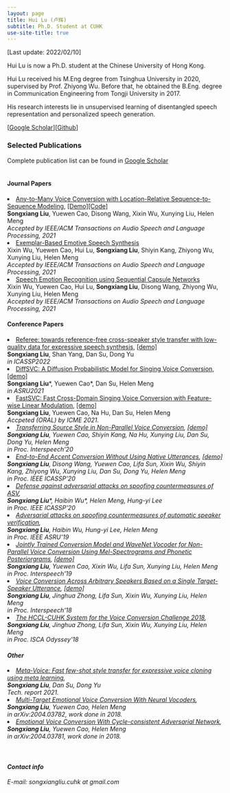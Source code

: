 ```yaml
---
layout: page
title: Hui Lu (卢辉)
subtitle: Ph.D. Student at CUHK
use-site-title: true
---
```




[Last update: 2022/02/10]
<!-- <h3>Short Bio</h3> -->
<p> Hui Lu is now a Ph.D. student at the Chinese University of Hong Kong. </p>
<p> Hui Lu received his M.Eng degree from Tsinghua University in 2020, supervised by Prof. Zhiyong Wu. Before that, he obtained the B.Eng. degree in Communication Engineering from Tongji University in 2017.</p>
<p>His research interests lie in unsupervised learning of disentangled speech representation and personalized speech generation.</p>

[<a href="https://scholar.google.com/citations?user=4fD1l28AAAAJ&hl=en">Google Scholar</a>][<a href="https://github.com/liusongxiang">Github</a>]


<h3>Selected Publications</h3>
Complete publication list can be found in <a href="https://scholar.google.com/citations?user=4fD1l28AAAAJ&hl=en">Google Scholar</a>
<br><br>

<h4>Journal Papers</h4>
<li>
    <a target="_blank" href="https://arxiv.org/pdf/2009.02725.pdf">Any-to-Many Voice Conversion with Location-Relative Sequence-to-Sequence Modeling</a>,
    <a target="_blank" href="https://liusongxiang.github.io/BNE-Seq2SeqMoL-VC/">[Demo]</a><a target="_blank" href="https://github.com/liusongxiang/ppg-vc">[Code]</a><br>
    <b>Songxiang Liu</b>, Yuewen Cao, Disong Wang, Xixin Wu, Xunying Liu, Helen Meng<br>
    <em>Accepted by IEEE/ACM Transactions on Audio Speech and Language Processing, 2021</em><br>  
</li>

<li>
    <a target="_blank" href="http://www1.se.cuhk.edu.hk/~hccl/publications/pub/xixin_09328288%20(1).pdf">Exemplar-Based Emotive Speech Synthesis</a><br>
    Xixin Wu, Yuewen Cao, Hui Lu, <b>Songxiang Liu</b>, Shiyin Kang, Zhiyong Wu, Xunying Liu, Helen Meng<br>
    <em>Accepted by IEEE/ACM Transactions on Audio Speech and Language Processing, 2021</em><br>  
</li>

<li>
    <a target="_blank" href="http://www1.se.cuhk.edu.hk/~hccl/publications/pub/xixin_09328288%20(1).pdf">Speech Emotion Recognition using Sequential Capsule Networks</a><br>
    Xixin Wu, Yuewen Cao, Hui Lu, <b>Songxiang Liu</b>, Disong Wang, Zhiyong Wu, Xunying Liu, Helen Meng<br>
    <em>Accepted by IEEE/ACM Transactions on Audio Speech and Language Processing, 2021</em><br>  
</li>

<h4>Conference Papers</h4>

<li>
    <a target="_blank" href="https://arxiv.org/abs/2109.03439">Referee: towards reference-free cross-speaker style transfer with low-quality data for expressive speech synthesis</a>,
    <a target="_blank" href="https://liusongxiang.github.io/Referee/">[demo]</a><br>
    <b>Songxiang Liu</b>, Shan Yang, Dan Su, Dong Yu<br>
    <em>in ICASSP2022</em><br>  
</li>

<li>
    <a target="_blank" href="https://arxiv.org/abs/2105.13871">DiffSVC: A Diffusion Probabilistic Model for Singing Voice Conversion</a>,
    <a target="_blank" href="https://liusongxiang.github.io/diffsvc/">[demo]</a><br>
    <b>Songxiang Liu</b>*, Yuewen Cao*, Dan Su, Helen Meng<br>
    <em>in ASRU2021</em><br>  
</li>

<li>
    <a target="_blank" href="https://arxiv.org/pdf/2011.05731.pdf">FastSVC: Fast Cross-Domain Singing Voice Conversion with Feature-wise Linear Modulation</a>,
    <a target="_blank" href="https://nobody996.github.io/FastSVC/">[demo]</a><br>
    <b>Songxiang Liu</b>, Yuewen Cao, Na Hu, Dan Su, Helen Meng<br>
    <em>Accpeted (ORAL) by ICME 2021.<br>  
</li>


<li>
    <a target="_blank" href="http://www1.se.cuhk.edu.hk/~hccl/publications/pub/INTERSPEECH_2020.pdf">Transferring Source Style in Non-Parallel Voice Conversion</a>,
    <a target="_blank" href="https://liusongxiang.github.io/StyleTransferVC/">[demo]</a><br>
    <b>Songxiang Liu</b>, Yuewen Cao, Shiyin Kang, Na Hu, Xunying Liu, Dan Su, Dong Yu, Helen Meng<br>
    <em>in Proc. Interspeech'20</em><br>  
</li>

<li>
    <a target="_blank" href="http://www1.se.cuhk.edu.hk/~hccl/publications/pub/ICASSP2020_e2eAC%20(1).pdf">End-to-End Accent Conversion Without Using Native Utterances</a>,
    <a target="_blank" href="https://liusongxiang.github.io/end2endAC/">[demo]</a><br>
    <b>Songxiang Liu</b>, Disong Wang, Yuewen Cao, Lifa Sun, Xixin Wu, Shiyin Kang, Zhiyong Wu, Xunying Liu, Dan Su, Dong Yu, Helen Meng<br>
    <em>in Proc. IEEE ICASSP'20</em><br>  
</li>

<li>
    <a target="_blank" href="https://arxiv.org/pdf/2003.03065.pdf">Defense against adversarial attacks on spoofing countermeasures of ASV</a>,<br>
    <b>Songxiang Liu</b>*, Haibin Wu*, Helen Meng, Hung-yi Lee<br>
    <em>in Proc. IEEE ICASSP'20</em><br>  
</li>

<li>
    <a target="_blank" href="https://arxiv.org/pdf/1910.08716.pdf">Adversarial attacks on spoofing countermeasures of automatic speaker verification</a>,<br>
    <b>Songxiang Liu</b>, Haibin Wu, Hung-yi Lee, Helen Meng<br>
    <em>in Proc. IEEE ASRU'19</em><br>  
</li>

<li>
    <a target="_blank" href="http://www1.se.cuhk.edu.hk/~hccl/publications/pub/INTERSPEECH2019_SongxiangLiu_final.pdf">Jointly Trained Conversion Model and WaveNet Vocoder for Non-Parallel Voice Conversion Using Mel-Spectrograms and Phonetic Posteriorgrams</a>,
    <a target="_blank" href="https://ooshaunoo.github.io/JntTrn-PPGMelsp-VC-samples/">[demo]</a><br>
    <b>Songxiang Liu</b>, Yuewen Cao, Xixin Wu, Lifa Sun, Xunying Liu, Helen Meng<br>
    <em>in Proc. Interspeech'19</em><br>  
</li>

<li>
    <a target="_blank" href="http://www1.se.cuhk.edu.hk/~hccl/publications/pub/sxliu.pdf">Voice Conversion Across Arbitrary Speakers Based on a Single Target-Speaker Utterance</a>,
    <a target="_blank" href="https://vcdemo.github.io/">[demo]</a><br>
    <b>Songxiang Liu</b>, Jinghua Zhong, Lifa Sun, Xixin Wu, Xunying Liu, Helen Meng<br>
    <em>in Proc. Interspeech'18</em><br>  
</li>

<li>
    <a target="_blank" href="https://www.researchgate.net/profile/Songxiang_Liu/publication/325997499_The_HCCL-CUHK_System_for_the_Voice_Conversion_Challenge_2018/links/5cce499c458515712e92892b/The-HCCL-CUHK-System-for-the-Voice-Conversion-Challenge-2018.pdf">The HCCL-CUHK System for the Voice Conversion Challenge 2018</a>,<br>
    <b>Songxiang Liu</b>, Jinghua Zhong, Lifa Sun, Xixin Wu, Xunying Liu, Helen Meng<br>
    <em>in Proc. ISCA Odyssey'18</em><br>  
</li>

<h4>Other</h4>

<li>
    <a target="_blank" href="https://arxiv.org/abs/2111.07218">Meta-Voice: Fast few-shot style transfer for expressive voice cloning using meta learning</a>,<br>
    <b>Songxiang Liu</b>, Dan Su, Dong Yu<br>
    <em>Tech. report 2021.</em><br>  
</li>

<li>
    <a target="_blank" href="https://arxiv.org/pdf/2004.03782.pdf">Multi-Target Emotional Voice Conversion With Neural Vocoders</a>,<br>
    <b>Songxiang Liu</b>, Yuewen Cao, Helen Meng<br>
    <em>in arXiv:2004.03782, work done in 2018.</em><br>  
</li>

<li>
    <a target="_blank" href="https://arxiv.org/pdf/2004.03781.pdf">Emotional Voice Conversion With Cycle-consistent Adversarial Network</a>,<br>
    <b>Songxiang Liu</b>, Yuewen Cao, Helen Meng<br>
    <em>in arXiv:2004.03781, work done in 2018.</em><br>  
</li>
<br><br>
<h4>Contact info</h4>
E-mail: songxiangliu.cuhk at gmail.com